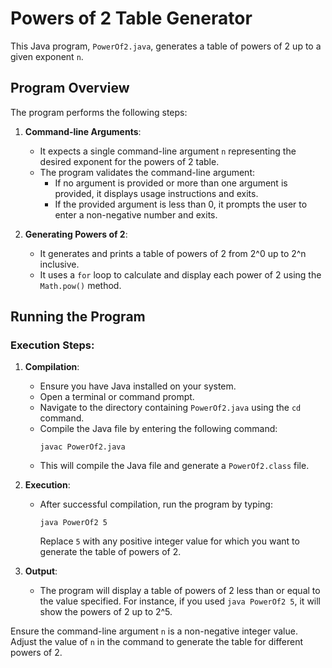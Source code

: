 # Powers of 2 Table Generator

This Java program, `PowerOf2.java`, generates a table of powers of 2 up to a given exponent `n`.

## Program Overview

The program performs the following steps:

1. **Command-line Arguments**:
   - It expects a single command-line argument `n` representing the desired exponent for the powers of 2 table.
   - The program validates the command-line argument:
     - If no argument is provided or more than one argument is provided, it displays usage instructions and exits.
     - If the provided argument is less than 0, it prompts the user to enter a non-negative number and exits.

2. **Generating Powers of 2**:
   - It generates and prints a table of powers of 2 from 2^0 up to 2^n inclusive.
   - It uses a `for` loop to calculate and display each power of 2 using the `Math.pow()` method.

## Running the Program

### Execution Steps:
1. **Compilation**:
   - Ensure you have Java installed on your system.
   - Open a terminal or command prompt.
   - Navigate to the directory containing `PowerOf2.java` using the `cd` command.
   - Compile the Java file by entering the following command:
     ```
     javac PowerOf2.java
     ```
   - This will compile the Java file and generate a `PowerOf2.class` file.

2. **Execution**:
   - After successful compilation, run the program by typing:
     ```
     java PowerOf2 5
     ```
     Replace `5` with any positive integer value for which you want to generate the table of powers of 2.

3. **Output**:
   - The program will display a table of powers of 2 less than or equal to the value specified. For instance, if you used `java PowerOf2 5`, it will show the powers of 2 up to 2^5.

Ensure the command-line argument `n` is a non-negative integer value. Adjust the value of `n` in the command to generate the table for different powers of 2.
